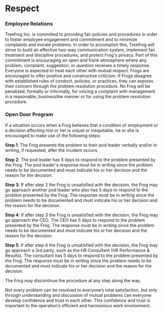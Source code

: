 # Respect

### Employee Relations

Treefrog Inc. is committed to providing fair policies and procedures in order to foster employee engagement and commitment and to minimize complaints and morale problems. In order to accomplish this, Treefrog will strive to build an effective two-way communication system, implement fair treatment and discipline procedures, and protect Frog's privacy. Part of this commitment is encouraging an open and frank atmosphere where any problem, complaint, suggestion, or question receives a timely response. Everyone is expected to treat each other with mutual respect. Frogs are encouraged to offer positive and constructive criticism. If Frogs disagree with established rules of conduct, policies, or practices, they can express their concern through the problem resolution procedure. No Frog will be penalized, formally or informally, for voicing a complaint with management in a reasonable, businesslike manner or for using the problem resolution procedure.

### Open Door Program

If a situation occurs when a Frog believes that a condition of employment or a decision affecting him or her is unjust or inequitable, he or she is encouraged to make use of the following steps: 

**Step 1**: The Frog presents the problem to their pod leader verbally and/or in writing, if requested, after the incident occurs.

**Step 2**: The pod leader has 5 days to respond to the problem presented by the Frog. The pod leader's response must be in writing since the problem needs to be documented and must indicate his or her decision and the reason for the decision.

**Step 3**: If after step 2 the Frog is unsatisfied with the decision, the Frog may go approach another pod leader who also has 5 days to respond to the problem presented by the Frog. The response must be in writing since the problem needs to be documented and must indicate his or her decision and the reason for the decision.

**Step 4**: If after step 3 the Frog is unsatisfied with the decision, the Frog may go approach the CEO.  The CEO has 5 days to respond to the problem presented by the Frog. The response must be in writing since the problem needs to be documented and must indicate his or her decision and the reason for the decision.

**Step 5**: If after step 4 the Frog is unsatisfied with the decision, the Frog may go approach a 3rd party, such as the HR Consultant (HR Performance & Results).  The consultant has 5 days to respond to the problem presented by the Frog. The response must be in writing since the problem needs to be documented and must indicate his or her decision and the reason for the decision.

The Frog may discontinue the procedure at any step along the way.

Not every problem can be resolved to everyone’s total satisfaction, but only through understanding and discussion of mutual problems can everyone develop confidence and trust in each other. This confidence and trust is important to the operation’s efficient and harmonious work environment.


